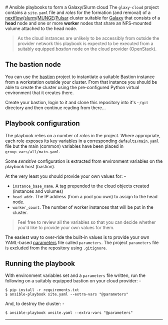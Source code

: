# Ansible playbooks to form a Galaxy/Slurm cloud
The `glaxy-cloud` project contains a `site.yaml` file and _roles_
for the formation (and removal) of a [nextflow]/[slurm]/[MUNGE]/[Pulsar]
cluster suitable for [Galaxy] that consists of a **head** node and one or
more **worker** nodes that share an NFS-mounted volume attached to
the head node.

>   As the cloud instances are unlikely to be accessibly from outside the
    provider network this playbook is expected to be executed from a 
    suitably equipped _bastion_ node on the cloud provider (OpenStack).

## The bastion node
You can use the [bastion] project to instantiate a suitable
Bastion instance from a workstation outside your cluster. From that
instance you should be able to create the cluster using the pre-configured
Python virtual environment that it creates there.

Create your bastion, login to it and clone this repository into it's `~/git`
directory and then continue reading from there...

## Playbook configuration
The playbook relies on a number of _roles_ in the project. Where appropriate,
each role exposes its key variables in a corresponding `defaults/main.yaml`
file but the main (common) variables have been placed in
`group_vars/all/main.yaml`.

Some _sensitive_ configuration is extracted from
environment variables on the playbook host (bastion).

At the very least you should provide your own values for: -

-   `instance_base_name`. A tag prepended to the cloud objects created
    (instances and volumes)
-   `head_addr`. The IP address (from a pool you own) to assign to the
    head node.
-   `worker_count`. The number of worker instances that will be put in the
    cluster.

>   Feel free to review all the variables so that you can decide whether
    you'd like to provide your own values for them.  

The easiest way to over-ride the built-in values is to provide your
own YAML-based [parameters] file called `parameters`. The project `parameters`
file is excluded from the repository using `.gitignore`.
    
## Running the playbook
With environment variables set and a `parameters` file written,
run the following on a suitably equipped bastion on your cloud provider: -

    $ pip install -r requirements.txt
    $ ansible-playbook site.yaml --extra-vars "@parameters"

And, to destroy the cluster: -

    $ ansible-playbook unsite.yaml --extra-vars "@parameters"

---

[galaxy]: https://docs.galaxyproject.org/en/latest/index.html
[bastion]: https://github.com/InformaticsMatters/ansible-bastion
[munge]: https://dun.github.io/munge/
[nextflow]: https://www.nextflow.io
[parameters]: https://docs.ansible.com/ansible/latest/user_guide/playbooks_variables.html#passing-variables-on-the-command-line
[pulsar]: https://pulsar.readthedocs.io/en/latest/index.html
[slurm]: https://slurm.schedmd.com/documentation.html
